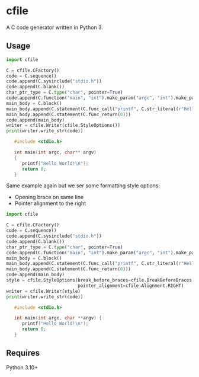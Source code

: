 # cfile

A C code generator written in Python 3.

## Usage

```python
import cfile

C = cfile.CFactory()
code = C.sequence()
code.append(C.sysinclude("stdio.h"))
code.append(C.blank())
char_ptr_type = C.type("char", pointer=True)
code.append(C.function("main", "int").make_param("argc", "int").make_param("argv", char_ptr_type, pointer=True))
main_body = C.block()
main_body.append(C.statement(C.func_call("printf", C.str_literal(r"Hello World\n"))))
main_body.append(C.statement(C.func_return(0)))
code.append(main_body)
writer = cfile.Writer(cfile.StyleOptions())
print(writer.write_str(code))
```

```C
   #include <stdio.h>

   int main(int argc, char** argv)
   {
      printf("Hello World!\n");
      return 0;
   }
```

Same example again but we ser some formatting style options:

- Opening brace on same line
- Pointer alignment to the right

```python
import cfile

C = cfile.CFactory()
code = C.sequence()
code.append(C.sysinclude("stdio.h"))
code.append(C.blank())
char_ptr_type = C.type("char", pointer=True)
code.append(C.function("main", "int").make_param("argc", "int").make_param("argv", char_ptr_type, pointer=True))
main_body = C.block()
main_body.append(C.statement(C.func_call("printf", C.str_literal(r"Hello World\n"))))
main_body.append(C.statement(C.func_return(0)))
code.append(main_body)
style = cfile.StyleOptions(break_before_braces=cfile.BreakBeforeBraces.ATTACH,
                           pointer_alignment=cfile.Alignment.RIGHT)
writer = cfile.Writer(style)
print(writer.write_str(code))
```

```C
   #include <stdio.h>

   int main(int argc, char **argv) {
      printf("Hello World!\n");
      return 0;
   }
```

## Requires

Python 3.10+
